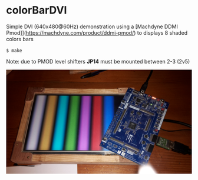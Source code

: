 # colorBarDVI

Simple DVI (640x480@60Hz) demonstration using a [Machdyne DDMI Pmod]](https://machdyne.com/product/ddmi-pmod/)
to displays 8 shaded colors bars

```
$ make
```

Note: due to PMOD level shifters **JP14** must be mounted between 2-3 (2v5)

![ColorBarDemo](gatemateDVI.jpg)

